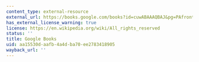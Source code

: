 ```yaml
---
content_type: external-resource
external_url: https://books.google.com/books?id=cuwABAAAQBAJ&pg=PAfrontcover#v=onepage&q&f=false
has_external_license_warning: true
license: https://en.wikipedia.org/wiki/All_rights_reserved
status: ''
title: Google Books
uid: aa15530d-aafb-4a4d-ba70-ee2783418905
wayback_url: ''
---
```

